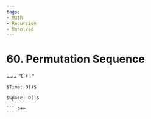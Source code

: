 ```yaml
---
tags:
- Math
- Recursion
- Unsolved
---
```



# 60. Permutation Sequence

=== "C++"

    $Time: O()$

    $Space: O()$

    ``` c++
    ```